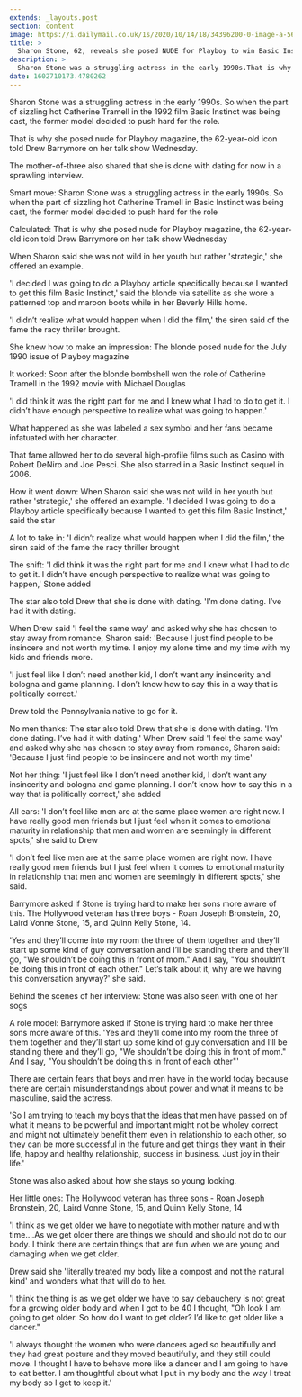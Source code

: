 ```yaml
--- 
extends: _layouts.post 
section: content 
image: https://i.dailymail.co.uk/1s/2020/10/14/18/34396200-0-image-a-56_1602698047788.jpg 
title: > 
  Sharon Stone, 62, reveals she posed NUDE for Playboy to win Basic Instinct role 
description: > 
  Sharon Stone was a struggling actress in the early 1990s.That is why she posed nude for Playboy magazine, the 62-year-old icon told Drew Barrymore on her talk show Wednesday.Smart move: Sharon Stone was a struggling actress in the early 1990s.'I just feel like I don’t need another kid, I don’t want any insincerity and bologna and game planning.The Hollywood veteran has three boys - Roan Joseph Bronstein, 20, Laird Vonne Stone, 15, and Quinn Kelly Stone, 14. 
date: 1602710173.4780262 
--- 
```

Sharon Stone was a struggling actress in the early 1990s. So when the part of sizzling hot Catherine Tramell in the 1992 film Basic Instinct was being cast, the former model decided to push hard for the role.

That is why she posed nude for Playboy magazine, the 62-year-old icon told Drew Barrymore on her talk show Wednesday.

The mother-of-three also shared that she is done with dating for now in a sprawling interview.

Smart move: Sharon Stone was a struggling actress in the early 1990s. So when the part of sizzling hot Catherine Tramell in Basic Instinct was being cast, the former model decided to push hard for the role

Calculated: That is why she posed nude for Playboy magazine, the 62-year-old icon told Drew Barrymore on her talk show Wednesday

When Sharon said she was not wild in her youth but rather 'strategic,' she offered an example.

'I decided I was going to do a Playboy article specifically because I wanted to get this film Basic Instinct,' said the blonde via satellite as she wore a patterned top and maroon boots while in her Beverly Hills home.

'I didn’t realize what would happen when I did the film,' the siren said of the fame the racy thriller brought.

She knew how to make an impression: The blonde posed nude for the July 1990 issue of Playboy magazine

It worked: Soon after the blonde bombshell won the role of Catherine Tramell in the 1992 movie with Michael Douglas

'I did think it was the right part for me and I knew what I had to do to get it. I didn’t have enough perspective to realize what was going to happen.'

What happened as she was labeled a sex symbol and her fans became infatuated with her character.

That fame allowed her to do several high-profile films such as Casino with Robert DeNiro and Joe Pesci. She also starred in a Basic Instinct sequel in 2006.

How it went down: When Sharon said she was not wild in her youth but rather 'strategic,' she offered an example. 'I decided I was going to do a Playboy article specifically because I wanted to get this film Basic Instinct,' said the star

A lot to take in: 'I didn’t realize what would happen when I did the film,' the siren said of the fame the racy thriller brought

The shift: 'I did think it was the right part for me and I knew what I had to do to get it. I didn’t have enough perspective to realize what was going to happen,' Stone added

The star also told Drew that she is done with dating. 'I’m done dating. I’ve had it with dating.'

When Drew said 'I feel the same way' and asked why she has chosen to stay away from romance, Sharon said: 'Because I just find people to be insincere and not worth my time. I enjoy my alone time and my time with my kids and friends more.

'I just feel like I don’t need another kid, I don’t want any insincerity and bologna and game planning. I don’t know how to say this in a way that is politically correct.'

Drew told the Pennsylvania native to go for it.

No men thanks: The star also told Drew that she is done with dating. 'I’m done dating. I’ve had it with dating.' When Drew said 'I feel the same way' and asked why she has chosen to stay away from romance, Sharon said: 'Because I just find people to be insincere and not worth my time'

Not her thing: 'I just feel like I don’t need another kid, I don’t want any insincerity and bologna and game planning. I don’t know how to say this in a way that is politically correct,' she added

All ears: 'I don’t feel like men are at the same place women are right now. I have really good men friends but I just feel when it comes to emotional maturity in relationship that men and women are seemingly in different spots,' she said to Drew

'I don’t feel like men are at the same place women are right now. I have really good men friends but I just feel when it comes to emotional maturity in relationship that men and women are seemingly in different spots,' she said.

Barrymore asked if Stone is trying hard to make her sons more aware of this. The Hollywood veteran has three boys - Roan Joseph Bronstein, 20, Laird Vonne Stone, 15, and Quinn Kelly Stone, 14.

'Yes and they’ll come into my room the three of them together and they’ll start up some kind of guy conversation and I’ll be standing there and they’ll go, "We shouldn’t be doing this in front of mom." And I say, "You shouldn’t be doing this in front of each other." Let’s talk about it, why are we having this conversation anyway?' she said.

Behind the scenes of her interview: Stone was also seen with one of her sogs

A role model: Barrymore asked if Stone is trying hard to make her three sons more aware of this. 'Yes and they’ll come into my room the three of them together and they’ll start up some kind of guy conversation and I’ll be standing there and they’ll go, "We shouldn’t be doing this in front of mom." And I say, "You shouldn’t be doing this in front of each other"'

There are certain fears that boys and men have in the world today because there are certain misunderstandings about power and what it means to be masculine, said the actress.

'So I am trying to teach my boys that the ideas that men have passed on of what it means to be powerful and important might not be wholey correct and might not ultimately benefit them even in relationship to each other, so they can be more successful in the future and get things they want in their life, happy and healthy relationship, success in business. Just joy in their life.'

Stone was also asked about how she stays so young looking.

Her little ones: The Hollywood veteran has three sons - Roan Joseph Bronstein, 20, Laird Vonne Stone, 15, and Quinn Kelly Stone, 14

'I think as we get older we have to negotiate with mother nature and with time….As we get older there are things we should and should not do to our body. I think there are certain things that are fun when we are young and damaging when we get older.

Drew said she 'literally treated my body like a compost and not the natural kind' and wonders what that will do to her.

'I think the thing is as we get older we have to say debauchery is not great for a growing older body and when I got to be 40 I thought, "Oh look I am going to get older. So how do I want to get older? I’d like to get older like a dancer."

'I always thought the women who were dancers aged so beautifully and they had great posture and they moved beautifully, and they still could move. I thought I have to behave more like a dancer and I am going to have to eat better. I am thoughtful about what I put in my body and the way I treat my body so I get to keep it.'